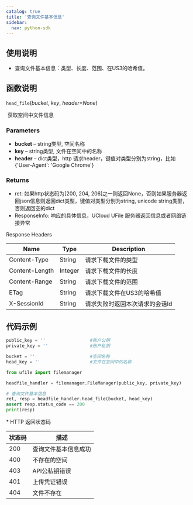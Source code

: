 ```yaml
---
catalog: true  
title: '查询文件基本信息'
sidebar:
  nav: python-sdk
---
```


## 使用说明

  * 查询文件基本信息：类型、长度、范围、在US3的哈希值。

## 函数说明

`head_file`(*bucket*, *key*, *header=None*)

​				获取空间中文件信息

### Parameters

- **bucket** – string类型, 空间名称
- **key** – string类型, 文件在空间中的名称
- **header** – dict类型，http 请求header，键值对类型分别为string，比如{'User-Agent': 'Google Chrome'}

### Returns

* ret: 如果http状态码为[200, 204, 206]之一则返回None，否则如果服务器返回json信息则返回dict类型，键值对类型分别为string, unicode string类型，否则返回空的dict
* ResponseInfo: 响应的具体信息，UCloud UFile 服务器返回信息或者网络链接异常

Response Headers

| Name           | Type    | Description                    |
| -------------- | ------- | ------------------------------ |
| Content-Type   | String  | 请求下载文件的类型             |
| Content-Length | Integer | 请求下载文件的长度             |
| Content-Range  | String  | 请求下载文件的范围             |
| ETag           | String  | 请求下载文件在US3的哈希值      |
| X-SessionId    | String  | 请求失败时返回本次请求的会话Id |
## 代码示例

<div class="copyable" markdown="1">

```python
public_key = ''                 #账户公钥
private_key = ''                #账户私钥

bucket = ''                     #空间名称
head_key = ''                   #文件在空间中的名称

from ufile import filemanager

headfile_handler = filemanager.FileManager(public_key, private_key)

# 查询文件基本信息
ret, resp = headfile_handler.head_file(bucket, head_key)
assert resp.status_code == 200
print(resp)
```
</div>
* HTTP 返回状态码

| 状态码 | 描述                 |
| ------ | -------------------- |
| 200    | 查询文件基本信息成功 |
| 400    | 不存在的空间         |
| 403    | API公私钥错误        |
| 401    | 上传凭证错误         |
| 404    | 文件不存在           |
